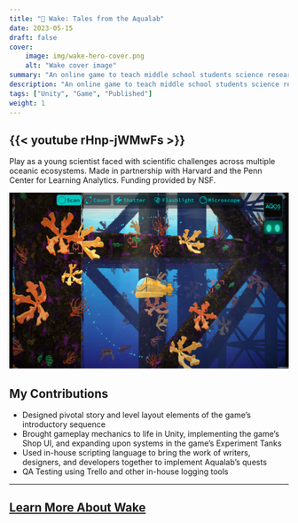 ```yaml
---
title: "🐳 Wake: Tales from the Aqualab" 
date: 2023-05-15
draft: false
cover:
    image: img/wake-hero-cover.png
    alt: "Wake cover image"
summary: "An online game to teach middle school students science research practices in the Life Sciences"
description: "An online game to teach middle school students science research practices in the Life Sciences"
tags: ["Unity", "Game", "Published"]
weight: 1
---
```


{{< youtube rHnp-jWMwFs >}}
---

Play as a young scientist faced with scientific challenges across multiple oceanic ecosystems. Made in partnership with Harvard and the Penn Center for Learning Analytics. Funding provided by NSF.

![Wake Gameplay Image](img/wake-gameplay-screenshot.png)

## My Contributions

* Designed pivotal story and level layout elements of the
game’s introductory sequence
* Brought gameplay mechanics to life in Unity, implementing
the game’s Shop UI, and expanding upon systems in the
game’s Experiment Tanks
* Used in-house scripting language to bring the work of writers,
designers, and developers together to implement Aqualab’s
quests
* QA Testing using Trello and other in-house logging tools

---
## [Learn More About Wake](https://fielddaylab.wisc.edu/play/wake/)